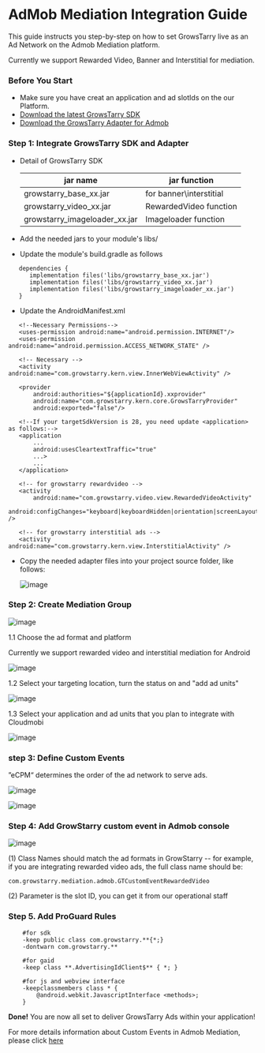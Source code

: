 # AdMob Mediation Integration Guide

This guide instructs you step-by-step on how to set GrowsTarry live as an Ad Network on the Admob Mediation platform.

Currently we support Rewarded Video, Banner and Interstitial for mediation.

### Before You Start

- Make sure you have creat an application and ad slotIds on the our Platform.
- [Download the latest GrowsTarry SDK](https://github.com/GrowsTarry/GrowsTarry/blob/master/AndroidSDK.zip)
- [Download the GrowsTarry Adapter for Admob](https://github.com/GrowsTarry/GrowsTarry/blob/master/GrowsTarrySDK_Adapter-For-Admob.zip)


### Step 1: Integrate GrowsTarry SDK and Adapter

* Detail of GrowsTarry SDK

    | jar name | jar function |
    | --- | --- |
    | growstarry_base_xx.jar        | for banner\interstitial |
    | growstarry_video_xx.jar       | RewardedVideo function |
    | growstarry_imageloader_xx.jar | Imageloader function |

* Add the needed jars to your module's libs/
* Update the module's build.gradle as follows

 ```
    dependencies {
       implementation files('libs/growstarry_base_xx.jar')
       implementation files('libs/growstarry_video_xx.jar')
       implementation files('libs/growstarry_imageloader_xx.jar')
    }
 ```

* Update the AndroidManifest.xml

 ```
    <!--Necessary Permissions-->
	<uses-permission android:name="android.permission.INTERNET"/>
	<uses-permission android:name="android.permission.ACCESS_NETWORK_STATE" />

	<!-- Necessary -->
    <activity android:name="com.growstarry.kern.view.InnerWebViewActivity" />

    <provider
        android:authorities="${applicationId}.xxprovider"
        android:name="com.growstarry.kern.core.GrowsTarryProvider"
        android:exported="false"/>	

	<!--If your targetSdkVersion is 28, you need update <application> as follows:-->
  	<application
    	...  	
        android:usesCleartextTraffic="true"
        ...>
        ...
    </application>

    <!-- for growstarry rewardvideo -->
    <activity
        android:name="com.growstarry.video.view.RewardedVideoActivity"
        android:configChanges="keyboard|keyboardHidden|orientation|screenLayout|uiMode|screenSize|smallestScreenSize" />

    <!-- for growstarry interstitial ads -->
    <activity android:name="com.growstarry.kern.view.InterstitialActivity" />
 ```


* Copy the needed adapter files into your project source folder, like follows:

    ![image](https://user-images.githubusercontent.com/15087458/50626675-898a4100-0f6a-11e9-815f-830ff0d72a55.png)

### Step 2: Create Mediation Group

![image](https://user-images.githubusercontent.com/20314643/34598723-6a3249e2-f229-11e7-96b8-0ba05840c957.png)

1.1 Choose the ad format and platform

Currently we support rewarded video and interstitial mediation for Android

![image](https://user-images.githubusercontent.com/20314643/34598771-abf82482-f229-11e7-8f5b-849a295461fa.png)

1.2 Select your targeting location, turn the status on and "add ad units"

![image](https://user-images.githubusercontent.com/20314643/34598876-34953cd0-f22a-11e7-9d76-f2610179dc99.png)

1.3 Select your application and ad units that you plan to integrate with Cloudmobi

![image](https://user-images.githubusercontent.com/20314643/34598969-da664082-f22a-11e7-9441-c6aca7cd93ba.png)

### step 3: Define Custom Events

”eCPM“ determines the order of the ad network to serve ads.

![image](https://user-images.githubusercontent.com/20314643/34599932-fab8e6c8-f22f-11e7-93df-37119420eb58.png)

![image](https://user-images.githubusercontent.com/20314643/34600140-f0e26a74-f230-11e7-9451-baaaf675b2ce.png)

### Step 4: Add GrowStarry custom event in Admob console

![image](https://user-images.githubusercontent.com/20314643/34600301-c64459c0-f231-11e7-8ab5-67a61423e5ea.png)

(1) Class Names should match the ad formats in GrowStarry -- for example, if you are integrating rewarded video ads, the full class name should be: 

 ```
com.growstarry.mediation.admob.GTCustomEventRewardedVideo
 ```

(2) Parameter is the slot ID, you can get it from our operational staff

### Step 5. Add ProGuard Rules

```
    #for sdk
    -keep public class com.growstarry.**{*;}
    -dontwarn com.growstarry.**

    #for gaid
    -keep class **.AdvertisingIdClient$** { *; }

    #for js and webview interface
    -keepclassmembers class * {
        @android.webkit.JavascriptInterface <methods>;
    }

```
**Done!** You are now all set to deliver GrowsTarry Ads within your application!

For more details information about Custom Events in Admob Mediation, please click [here](https://developers.google.com/admob/android/custom-events)


